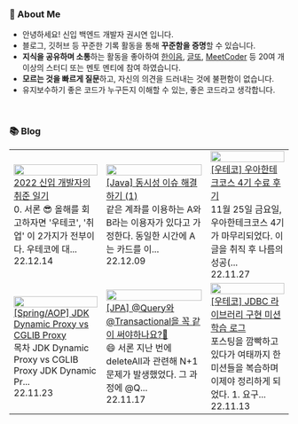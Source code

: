 ### 🚀 About Me

- 안녕하세요! 신입 백엔드 개발자 권시연 입니다.
- 블로그, 깃허브 등 꾸준한 기록 활동을 통해 **꾸준함을 증명**할 수 있습니다.
- **지식을 공유하며 소통**하는 활동을 좋아하여 [한이음](https://www.hanium.or.kr/portal/index.do), [글또](https://www.notion.so/ac5b18a482fb4df497d4e8257ad4d516), [MeetCoder](https://github.com/Meet-Coder-Study/posting-review) 등 20여 개 이상의 스터디 또는 멘토 멘티에 참여 하였습니다.
- **모르는 것을 빠르게 질문**하고, 자신의 의견을 드러내는 것에 불편함이 없습니다.
- 유지보수하기 좋은 코드가 누구든지 이해할 수 있는, 좋은 코드라고 생각합니다.

<br/>

### 📚 Blog
<table><tbody><tr>
<td>
    <a href="https://yeonyeon.tistory.com/292">
        <img width="100%" src="./1389308854090620129.png"/><br/>
        <div>2022 신입 개발자의 취준 일기</div>
    </a>
    <div>0. 서론 😎 올해를 회고하자면 '우테코', '취업' 이 2가지가 전부이다. 우테코에 대...</div>
    <div>22.12.14</div>
</td>
<td>
    <a href="https://yeonyeon.tistory.com/291">
        <img width="100%" src="./8584582400808568069.png"/><br/>
        <div>[Java] 동시성 이슈 해결하기 (1)</div>
    </a>
    <div>같은 계좌를 이용하는 A와 B라는 이용자가 있다고 가정한다. 동일한 시간에 A는 카드를 이...</div>
    <div>22.12.09</div>
</td>
<td>
    <a href="https://yeonyeon.tistory.com/290">
        <img width="100%" src="./1524831818978443199.png"/><br/>
        <div>[우테코] 우아한테크코스 4기 수료 후기</div>
    </a>
    <div>11월 25일 금요일, 우아한테크코스 4기가 마무리되었다. 이 글을 취직 후 나름의 성공(...</div>
    <div>22.11.27</div>
</td>
</tr>
<tr>
<td>
    <a href="https://yeonyeon.tistory.com/289">
        <img width="100%" src="./6555885678687662960.png"/><br/>
        <div>[Spring/AOP] JDK Dynamic Proxy vs CGLIB Proxy</div>
    </a>
    <div>목차 JDK Dynamic Proxy vs CGLIB Proxy JDK Dynamic Pr...</div>
    <div>22.11.23</div>
</td>
<td>
    <a href="https://yeonyeon.tistory.com/288">
        <img width="100%" src="./6928558004944675037.png"/><br/>
        <div>[JPA] @Query와 @Transactional을 꼭 같이 써야하나요?🤔</div>
    </a>
    <div>😄 서론 지난 번에 deleteAll과 관련해 N+1 문제가 발생했었다. 그 과정에 @Q...</div>
    <div>22.11.17</div>
</td>
<td>
    <a href="https://yeonyeon.tistory.com/287">
        <img width="100%" src="./8456471800431475800.png"/><br/>
        <div>[우테코] JDBC 라이브러리 구현 미션 학습 로그</div>
    </a>
    <div>포스팅을 깜빡하고 있다가 여태까지 한 미션들을 복습하며 이제야 정리하게 되었다. 1. 요구...</div>
    <div>22.11.13</div>
</td>
</tr>
</tbody></table>